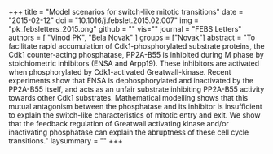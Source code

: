 +++
title = "Model scenarios for switch-like mitotic transitions"
date = "2015-02-12"
doi = "10.1016/j.febslet.2015.02.007"
img = "pk_febsletters_2015.png"
github = ""
vis=""
journal = "FEBS Letters"
authors = [
  "Vinod PK",
  "Bela Novak"
]
groups = ["Novak"]
abstract = "To facilitate rapid accumulation of Cdk1-phosphorylated substrate proteins, the Cdk1 counter-acting phosphatase, PP2A-B55 is inhibited during M phase by stoichiometric inhibitors (ENSA and Arpp19). These inhibitors are activated when phosphorylated by Cdk1-activated Greatwall-kinase. Recent experiments show that ENSA is dephosphorylated and inactivated by the PP2A-B55 itself, and acts as an unfair substrate inhibiting PP2A-B55 activity towards other Cdk1 substrates. Mathematical modelling shows that this mutual antagonism between the phosphatase and its inhibitor is insufficient to explain the switch-like characteristics of mitotic entry and exit. We show that the feedback regulation of Greatwall activating kinase and/or inactivating phosphatase can explain the abruptness of these cell cycle transitions."
laysummary = ""
+++

